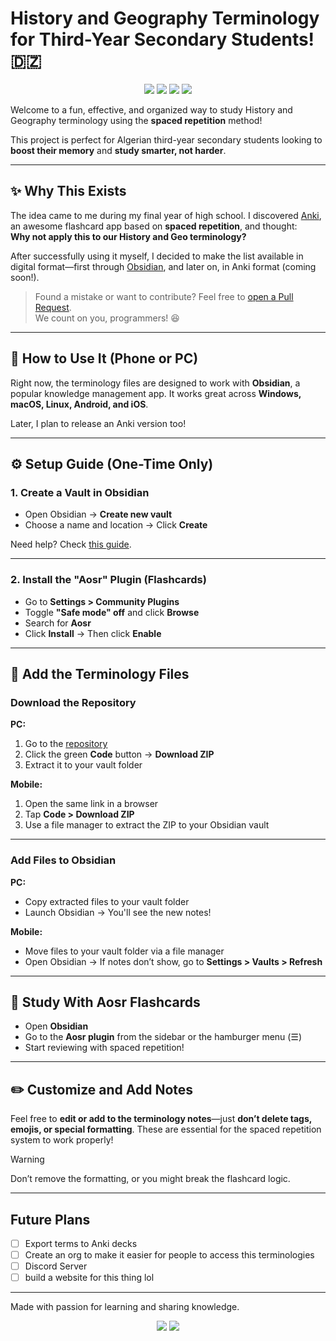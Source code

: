 # History and Geography Terminology for Third-Year Secondary Students! 🇩🇿

<p align="center">
	<a><img src="https://img.shields.io/github/repo-size/Mouadhbendjedidi/Hisgeo-terminology?colorA=363a4f&colorB=f9e2af&style=for-the-badge&logo=databricks&logoColor=f9e2af"></a>
	<a href="https://github.com/Mouadhbendjedidi/Hisgeo-terminology/issues"><img src="https://img.shields.io/github/issues/Mouadhbendjedidi/Hisgeo-terminology?colorA=363a4f&colorB=cba6f7&style=for-the-badge&logo=hoppscotch&logoColor=cba6f7"></a>
	<a href="https://github.com/Mouadhbendjedidi/Hisgeo-terminology/contributors"><img src="https://img.shields.io/github/contributors/Mouadhbendjedidi/Hisgeo-terminology?colorA=363a4f&colorB=a6e3a1&style=for-the-badge&logo=starship&logoColor=a6e3a1"></a>
 <a href="https://conventionalcommits.org"><img src="https://img.shields.io/badge/Conventional%FF363A4F%20Commits-1.0.0-%23FE5196?logo=conventionalcommits&logoColor=white&style=for-the-badge"></a>
</p>

Welcome to a fun, effective, and organized way to study History and Geography terminology using the **spaced repetition** method!

This project is perfect for Algerian third-year secondary students looking to **boost their memory** and **study smarter, not harder**.

---

## ✨ Why This Exists

The idea came to me during my final year of high school. I discovered [Anki](https://apps.ankiweb.net/), an awesome flashcard app based on **spaced repetition**, and thought:  
**Why not apply this to our History and Geo terminology?**

After successfully using it myself, I decided to make the list available in digital format—first through [Obsidian](https://obsidian.md/), and later on, in Anki format (coming soon!).

> Found a mistake or want to contribute? Feel free to [open a Pull Request](https://github.com/Mouadhbendjedidi/hisgeo-Terminology/pulls).  
> We count on you, programmers! 😆

---

## 📱 How to Use It (Phone or PC)

Right now, the terminology files are designed to work with **Obsidian**, a popular knowledge management app. It works great across **Windows, macOS, Linux, Android, and iOS**.

Later, I plan to release an Anki version too!

---

## ⚙️ Setup Guide (One-Time Only)

### 1. Create a Vault in Obsidian

- Open Obsidian → **Create new vault**
- Choose a name and location → Click **Create**

Need help? Check [this guide](https://help.obsidian.md/Getting+started/Creating+your+vault).

---

### 2. Install the "Aosr" Plugin (Flashcards)

- Go to **Settings > Community Plugins**
- Toggle **"Safe mode" off** and click **Browse**
- Search for **Aosr**
- Click **Install** → Then click **Enable**

---

## 📂 Add the Terminology Files

### Download the Repository

**PC:**

1. Go to the [repository](https://github.com/Mouadhbendjedidi/hisgeo-Terminology)
2. Click the green **Code** button → **Download ZIP**
3. Extract it to your vault folder

**Mobile:**

1. Open the same link in a browser
2. Tap **Code > Download ZIP**
3. Use a file manager to extract the ZIP to your Obsidian vault

---

### Add Files to Obsidian

**PC:**

- Copy extracted files to your vault folder
- Launch Obsidian → You'll see the new notes!

**Mobile:**

- Move files to your vault folder via a file manager
- Open Obsidian → If notes don’t show, go to **Settings > Vaults > Refresh**

---

## 🧠 Study With Aosr Flashcards

- Open **Obsidian**
- Go to the **Aosr plugin** from the sidebar or the hamburger menu (☰)
- Start reviewing with spaced repetition!

---

## ✏️ Customize and Add Notes

Feel free to **edit or add to the terminology notes**—just **don’t delete tags, emojis, or special formatting**. These are essential for the spaced repetition system to work properly!

> [!WARNING]  
> Don’t remove the formatting, or you might break the flashcard logic.

---

## Future Plans

- [ ] Export terms to Anki decks
- [ ] Create an org to make it easier for people to access this terminologies
- [ ] Discord Server
- [ ] build a website for this thing lol

---

Made with passion for learning and sharing knowledge.

<p align="center"> 
         <a href="https://www.instagram.com/Mouadhbendjedidi"><img src="https://img.shields.io/badge/Instagram-E4405F?style=for-the-badge&logo=instagram&logoColor=ffffff"></a> 
         <a href="https://x.com/mouadhbendjedid"><img src="https://img.shields.io/badge/Twitter-000000?style=for-the-badge&logo=x&logoColor=ffffff"></a> 
 </p>
